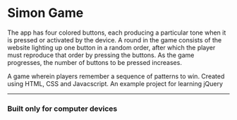# Simon Game

The app has four colored buttons, each producing a particular tone when it is pressed or activated by the device. A round in the game consists of the website lighting up one button in a random order, after which the player must reproduce that order by pressing the buttons. As the game progresses, the number of buttons to be pressed increases.

A game wherein players remember a sequence of patterns to win.
Created using HTML, CSS and Javacscript. An example project for learning jQuery 

***
### Built only for computer devices

